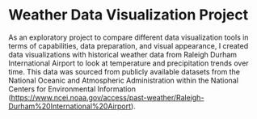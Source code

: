 # Weather Data Visualization Project

As an exploratory project to compare different data visualization tools in terms of capabilities, data preparation, and visual appearance, I created data visualizations with historical weather data from Raleigh Durham International Airport  to look at temperature and precipitation trends over time. This data was sourced from publicly available datasets from the National Oceanic and Atmospheric Administration within the National Centers for Environmental Information (https://www.ncei.noaa.gov/access/past-weather/Raleigh-Durham%20International%20Airport).


